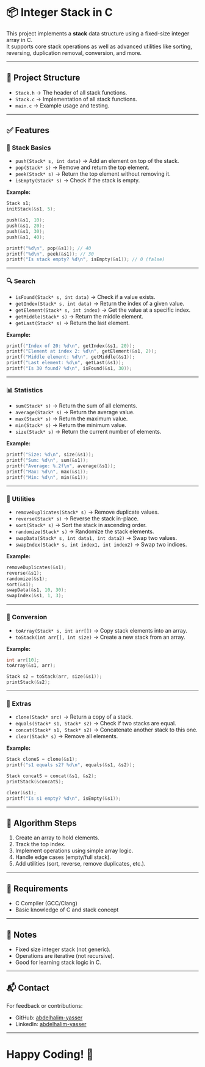 # 📦 Integer Stack in C

This project implements a **stack** data structure using a fixed-size integer array in C.  
It supports core stack operations as well as advanced utilities like sorting, reversing, duplication removal, conversion, and more.

---

## 📂 Project Structure

- `Stack.h` → The header of all stack functions.
- `Stack.c` → Implementation of all stack functions.
- `main.c` → Example usage and testing.

---

## ✅ Features

### 🧱 Stack Basics
- `push(Stack* s, int data)` → Add an element on top of the stack.
- `pop(Stack* s)` → Remove and return the top element.
- `peek(Stack* s)` → Return the top element without removing it.
- `isEmpty(Stack* s)` → Check if the stack is empty.

**Example:**
```c
Stack s1;
initStack(&s1, 5);

push(&s1, 10);
push(&s1, 20);
push(&s1, 30);
push(&s1, 40);

printf("%d\n", pop(&s1)); // 40
printf("%d\n", peek(&s1)); // 30
printf("Is stack empty? %d\n", isEmpty(&s1)); // 0 (false)
```
---

### 🔍 Search
- `isFound(Stack* s, int data)` → Check if a value exists.
- `getIndex(Stack* s, int data)` → Return the index of a given value.
- `getElement(Stack* s, int index)` → Get the value at a specific index.
- `getMiddle(Stack* s)` → Return the middle element.
- `getLast(Stack* s)` → Return the last element.

**Example:**
```c
printf("Index of 20: %d\n", getIndex(&s1, 20));
printf("Element at index 2: %d\n", getElement(&s1, 2));
printf("Middle element: %d\n", getMiddle(&s1));
printf("Last element: %d\n", getLast(&s1));
printf("Is 30 found? %d\n", isFound(&s1, 30));
```
---

### 📊 Statistics
- `sum(Stack* s)` → Return the sum of all elements.
- `average(Stack* s)` → Return the average value.
- `max(Stack* s)` → Return the maximum value.
- `min(Stack* s)` → Return the minimum value.
- `size(Stack* s)` → Return the current number of elements.

**Example:**
```c
printf("Size: %d\n", size(&s1));
printf("Sum: %d\n", sum(&s1));
printf("Average: %.2f\n", average(&s1));
printf("Max: %d\n", max(&s1));
printf("Min: %d\n", min(&s1));
```
---

### 🧹 Utilities
- `removeDuplicates(Stack* s)` → Remove duplicate values.
- `reverse(Stack* s)` → Reverse the stack in-place.
- `sort(Stack* s)` → Sort the stack in ascending order.
- `randomize(Stack* s)` → Randomize the stack elements.
- `swapData(Stack* s, int data1, int data2)` → Swap two values.
- `swapIndex(Stack* s, int index1, int index2)` → Swap two indices.

**Example:**
```c
removeDuplicates(&s1);
reverse(&s1);
randomize(&s1);
sort(&s1);
swapData(&s1, 10, 30);
swapIndex(&s1, 1, 3);
```
---

### 🔁 Conversion
- `toArray(Stack* s, int arr[])` → Copy stack elements into an array.
- `toStack(int arr[], int size)` → Create a new stack from an array.

**Example:**
```c
int arr[10];
toArray(&s1, arr);

Stack s2 = toStack(arr, size(&s1));
printStack(&s2);
```
---

### 🧪 Extras
- `clone(Stack* src)` → Return a copy of a stack.
- `equals(Stack* s1, Stack* s2)` → Check if two stacks are equal.
- `concat(Stack* s1, Stack* s2)` → Concatenate another stack to this one.
- `clear(Stack* s)` → Remove all elements.

**Example:**
```c
Stack cloneS = clone(&s1);
printf("s1 equals s2? %d\n", equals(&s1, &s2));

Stack concatS = concat(&s1, &s2);
printStack(&concatS);

clear(&s1);
printf("Is s1 empty? %d\n", isEmpty(&s1));
```
---

## 🧱 Algorithm Steps
1. Create an array to hold elements.
2. Track the top index.
3. Implement operations using simple array logic.
4. Handle edge cases (empty/full stack).
5. Add utilities (sort, reverse, remove duplicates, etc.).

---

## 📂 Requirements
- C Compiler (GCC/Clang)
- Basic knowledge of C and stack concept

---

## 🧾 Notes
- Fixed size integer stack (not generic).
- Operations are iterative (not recursive).
- Good for learning stack logic in C.

---

## 📬 Contact
For feedback or contributions:

- GitHub: [abdelhalim-yasser](https://github.com/abdelhalim-yasser)
- LinkedIn: [abdelhalim-yasser](https://www.linkedin.com/in/abdelhalim-yasser)

---

# Happy Coding! 🚀
